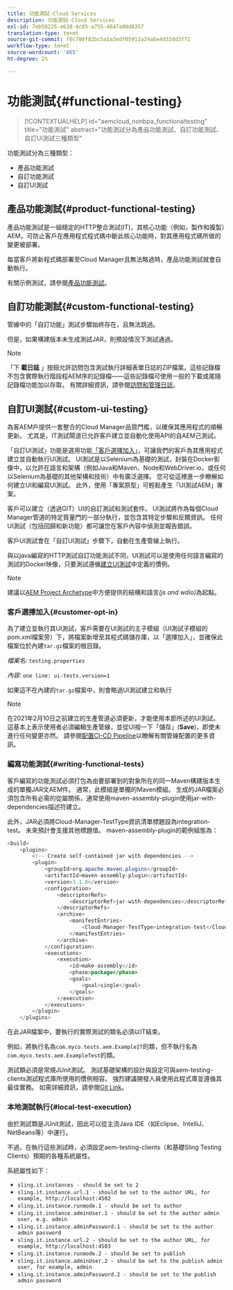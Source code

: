 ```yaml
---
title: 功能測試-Cloud Services
description: 功能測試-Cloud Services
exl-id: 7eb50225-e638-4c05-a755-4647a00d8357
translation-type: tm+mt
source-git-commit: f6c700f82bc5a1a3edf05911a29a6e4d32dd3f72
workflow-type: tm+mt
source-wordcount: '865'
ht-degree: 2%

---
```


# 功能測試{#functional-testing}


>[!CONTEXTUALHELP]
>id="aemcloud_nonbpa_functionaltesting"
>title="功能測試"
>abstract="功能測試分為產品功能測試、自訂功能測試、自訂UI測試三種類型"

功能測試分為三種類型：


* 產品功能測試
* 自訂功能測試
* 自訂UI測試

## 產品功能測試{#product-functional-testing}

產品功能測試是一組穩定的HTTP整合測試(IT)，其核心功能（例如，製作和複製）AEM，可防止客戶在應用程式程式碼中斷此核心功能時，對其應用程式碼所做的變更被部署。

每當客戶將新程式碼部署至Cloud Manager且無法略過時，產品功能測試就會自動執行。

有關示例測試，請參閱[產品功能測試](https://github.com/adobe/aem-test-samples/tree/aem-cloud/smoke)。

## 自訂功能測試{#custom-functional-testing}

管線中的「自訂功能」測試步驟始終存在，且無法跳過。

但是，如果構建版本未生成測試JAR，則預設情況下測試通過。

>[!NOTE]
>「下 **載日誌** 」按鈕允許訪問包含測試執行詳細表單日誌的ZIP檔案。這些記錄檔不包含實際執行階段程AEM序的記錄檔——這些記錄檔可使用一般的下載或尾隨記錄檔功能加以存取。 有關詳細資訊，請參閱[訪問和管理日誌](/help/implementing/cloud-manager/manage-logs.md)。

## 自訂UI測試{#custom-ui-testing}

為客AEM戶提供一套整合的Cloud Manager品質門檻，以確保其應用程式的順暢更新。 尤其是，IT測試閘道已允許客戶建立並自動化使用API的自AEM己測試。

「自訂UI測試」功能是選用功能[「客戶選擇加入」](#customer-opt-in)，可讓我們的客戶為其應用程式建立並自動執行UI測試。 UI測試是以Selenium為基礎的測試，封裝在Docker影像中，以允許在語言和架構（例如Java和Maven、Node和WebDriver.io，或任何以Selenium為基礎的其他架構和技術）中有廣泛選擇。 您可從這裡進一步瞭解如何建立UI和編寫UI測試。 此外，使用「專案原型」可輕鬆產生「UI測試AEM」專案。

客戶可以建立（透過GIT）UI的自訂測試和測試套件。 UI測試將作為每個Cloud Manager管道的特定質量門的一部分執行，並包含其特定步驟和反饋資訊。 任何UI測試（包括回歸和新功能）都可讓您在客戶內容中偵測並報告錯誤。

客戶UI測試會在「自訂UI測試」步驟下，自動在生產管線上執行。

與以java編寫的HTTP測試自訂功能測試不同，UI測試可以是使用任何語言編寫的測試的Docker映像，只要測試遵循[建立UI測試](https://experienceleague.adobe.com/docs/experience-manager-cloud-service/implementing/using-cloud-manager/test-results/ui-testing.html?lang=en#building-ui-tests)中定義的慣例。

>[!NOTE]
>建議以[AEM Project Archetype](https://github.com/adobe/aem-project-archetype/tree/master/src/main/archetype/ui.tests)中方便提供的結構和語言&#x200B;*(js and wdio)*&#x200B;為起點。

### 客戶選擇加入{#customer-opt-in}

為了建立並執行其UI測試，客戶需要在UI測試的主子模組（UI測試子模組的pom.xml檔案旁）下，將檔案新增至其程式碼儲存庫，以「選擇加入」，並確保此檔案位於內建`tar.gz`檔案的根目錄。

*檔案名*:  `testing.properties`

*內容*:  `one line: ui-tests.version=1`

如果這不在內建的`tar.gz`檔案中，則會略過UI測試建立和執行

>[!NOTE]
>在2021年2月10日之前建立的生產管道必須更新，才能使用本節所述的UI測試。 這基本上表示使用者必須編輯生產管線，並從UI按一下「儲存」(**Save**)，即使未進行任何變更亦然。
>請參閱[配置CI-CD Pipeline](https://experienceleague.adobe.com/docs/experience-manager-cloud-service/implementing/using-cloud-manager/configure-pipeline.html?lang=en#using-cloud-manager)以瞭解有關管線配置的更多資訊。

### 編寫功能測試{#writing-functional-tests}

客戶編寫的功能測試必須打包為由要部署到的對象所在的同一Maven構建版本生成的單獨JAR文AEM件。 通常，此模組是單獨的Maven模組。 生成的JAR檔案必須包含所有必需的從屬關係，通常使用maven-assembly-plugin使用jar-with-dependencies描述符建立。

此外，JAR必須將Cloud-Manager-TestType資訊清單標題設為integration-test。 未來預計會支援其他標題值。 maven-assembly-plugin的範例組態為：

```java
<build>
    <plugins>
        <!-- Create self-contained jar with dependencies -->
        <plugin>
            <groupId>org.apache.maven.plugins</groupId>
            <artifactId>maven-assembly-plugin</artifactId>
            <version>3.1.0</version>
            <configuration>
                <descriptorRefs>
                    <descriptorRef>jar-with-dependencies</descriptorRef>
                </descriptorRefs>
                <archive>
                    <manifestEntries>
                        <Cloud-Manager-TestType>integration-test</Cloud-Manager-TestType>
                    </manifestEntries>
                </archive>
            </configuration>
            <executions>
                <execution>
                    <id>make-assembly</id>
                    <phase>package</phase>
                    <goals>
                        <goal>single</goal>
                    </goals>
                </execution>
            </executions>
        </plugin>
    </plugins>
```

在此JAR檔案中，要執行的實際測試的類名必須以IT結束。

例如，將執行名為`com.myco.tests.aem.ExampleIT`的類，但不執行名為`com.myco.tests.aem.ExampleTest`的類。

測試類必須是常規JUnit測試。 測試基礎架構的設計與設定可與aem-testing-clients測試程式庫所使用的慣例相容。 強烈建議開發人員使用此程式庫並遵循其最佳實務。 如需詳細資訊，請參閱[Git Link](https://github.com/adobe/aem-testing-clients)。

### 本地測試執行{#local-test-execution}

由於測試類是JUnit測試，因此可以從主流Java IDE（如Eclipse、IntelliJ、NetBeans等）中運行。

不過，在執行這些測試時，必須設定aem-testing-clients（和基礎Sling Testing Clients）預期的各種系統屬性。

系統屬性如下：

* `sling.it.instances - should be set to 2`
* `sling.it.instance.url.1 - should be set to the author URL, for example, http://localhost:4502`
* `sling.it.instance.runmode.1 - should be set to author`
* `sling.it.instance.adminUser.1 - should be set to the author admin user, e.g. admin`
* `sling.it.instance.adminPassword.1 - should be set to the author admin password`
* `sling.it.instance.url.2 - should be set to the author URL, for example, http://localhost:4503`
* `sling.it.instance.runmode.2 - should be set to publish`
* `sling.it.instance.adminUser.2 - should be set to the publish admin user, for example, admin`
* `sling.it.instance.adminPassword.2 - should be set to the publish admin password`
